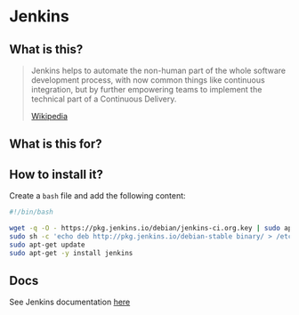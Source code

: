 # Jenkins

## What is this?

> Jenkins helps to automate the non-human part of the whole software development process, with now common things like continuous integration, but by further empowering teams to implement the technical part of a Continuous Delivery.
>
> [Wikipedia](https://en.wikipedia.org/wiki/Jenkins_(software))

## What is this for?

## How to install it?

Create a `bash` file and add the following content:

```bash
#!/bin/bash

wget -q -O - https://pkg.jenkins.io/debian/jenkins-ci.org.key | sudo apt-key add -
sudo sh -c 'echo deb http://pkg.jenkins.io/debian-stable binary/ > /etc/apt/sources.list.d/jenkins.list'
sudo apt-get update
sudo apt-get -y install jenkins
```

## Docs

See Jenkins documentation [here](https://jenkins.io/doc/)
